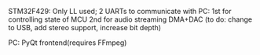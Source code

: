 STM32F429:
Only LL used;
2 UARTs to communicate with PC:
  1st for controlling state of MCU
  2nd for audio streaming
DMA+DAC
(to do: change to USB, add stereo support, increase bit depth)

PC:
PyQt frontend(requires FFmpeg)
